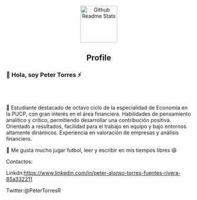 

<!--
**petertorres03/petertorres03** is a ✨ _special_ ✨ repository because its `README.md` (this file) appears on your GitHub profile.

Here are some ideas to get you started:

- 🔭 I’m currently working on ...
- 🌱 I’m currently learning ...
- 👯 I’m looking to collaborate on ...
- 🤔 I’m looking for help with ...
- 💬 Ask me about ...
- 📫 How to reach me: ...
- 😄 Pronouns: ...
- ⚡ Fun fact: ...
-->
<p align="center">
 <img width="100px" src="https://res.cloudinary.com/anuraghazra/image/upload/v1594908242/logo_ccswme.svg" align="center" alt="Github Readme Stats" />
 <h2 align="center">Profile</h2>
</p>

### 👋 Hola, soy Peter Torres ⚡



</a>
<br />
<br />

<div>
 <p>

💬 Estudiante destacado de octavo ciclo de la especialidad de Economía en la PUCP, con gran interés en el área financiera. Habilidades de pensamiento analítico y crítico, permitiendo desarrollar una contribución positiva. Orientado a resultados, facilidad para el trabajo en equipo y bajo entornos altamente dinámicos. Experiencia en  valoración de empresas y análisis financiero.

🔭 Me gusta mucho jugar futbol, leer y escribir en mis tiempos libres 😄
</div>
Contactos:

Linkdn:https://www.linkedin.com/in/peter-alonso-torres-fuentes-rivera-85a332211

Twitter:@PeterTorresR

